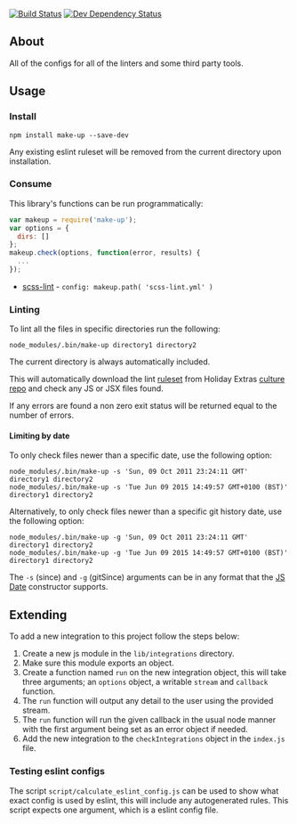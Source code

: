 [![Build Status](https://travis-ci.org/holidayextras/make-up.svg)](https://travis-ci.org/holidayextras/make-up)
[![Dev Dependency Status](https://david-dm.org/holidayextras/make-up/dev-status.png)](https://david-dm.org/holidayextras/make-up#info=devDependencies&view=table)

## About

All of the configs for all of the linters and some third party tools.

## Usage

### Install

    npm install make-up --save-dev

Any existing eslint ruleset will be removed from the current directory upon installation.

### Consume

This library's functions can be run programmatically:

```javascript
var makeup = require('make-up');
var options = {
  dirs: []
};
makeup.check(options, function(error, results) {
  ...
});
```

* [scss-lint](https://github.com/ahmednuaman/grunt-scss-lint) - `config: makeup.path( 'scss-lint.yml' )`

### Linting

To lint all the files in specific directories run the following:

    node_modules/.bin/make-up directory1 directory2

The current directory is always automatically included.

This will automatically download the lint [ruleset](https://github.com/holidayextras/culture/blob/linting/.eslintrc) from Holiday Extras [culture repo](https://github.com/holidayextras/culture)
and check any JS or JSX files found.

If any errors are found a non zero exit status will be returned equal to the number of errors.

#### Limiting by date

To only check files newer than a specific date, use the following option:

    node_modules/.bin/make-up -s 'Sun, 09 Oct 2011 23:24:11 GMT' directory1 directory2
    node_modules/.bin/make-up -s 'Tue Jun 09 2015 14:49:57 GMT+0100 (BST)' directory1 directory2

Alternatively, to only check files newer than a specific git history date, use the following option:

    node_modules/.bin/make-up -g 'Sun, 09 Oct 2011 23:24:11 GMT' directory1 directory2
    node_modules/.bin/make-up -g 'Tue Jun 09 2015 14:49:57 GMT+0100 (BST)' directory1 directory2

The `-s` (since) and `-g` (gitSince) arguments can be in any format that the [JS Date](https://developer.mozilla.org/en/docs/Web/JavaScript/Reference/Global_Objects/Date) constructor supports.

## Extending

To add a new integration to this project follow the steps below:

1. Create a new js module in the `lib/integrations` directory.
1. Make sure this module exports an object.
1. Create a function named `run` on the new integration object, this will take three arguments; an `options` object, a writable `stream` and `callback` function.
1. The `run` function will output any detail to the user using the provided stream.
1. The `run` function will run the given callback in the usual node manner with the first argument being set as an error object if needed.
1. Add the new integration to the `checkIntegrations` object in the `index.js` file.

### Testing eslint configs

The script `script/calculate_eslint_config.js` can be used to show what exact config is used by eslint, this will include any autogenerated rules. This
script expects one argument, which is a eslint config file.
